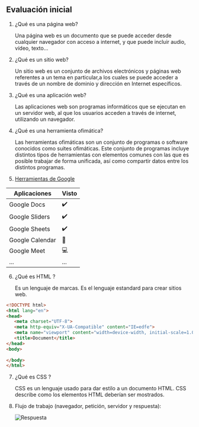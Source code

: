 ## Evaluación inicial

1. ¿Qué es una página web?

    Una página web es un documento que se puede acceder desde cualquier navegador con acceso a internet, y que puede incluir audio, vídeo, texto...

2. ¿Qué es un sitio web?

    Un sitio web es un conjunto de archivos electrónicos y páginas web referentes a un tema en particular,a los cuales se puede acceder a través de un nombre de dominio y dirección en Internet específicos.

3. ¿Qué es una aplicación web?

    Las aplicaciones web son programas informáticos que se ejecutan en un servidor web, al que los usuarios acceden a través de internet, utilizando un navegador.

4. ¿Qué es una herramienta ofimática?

    Las herramientas ofimáticas son un conjunto de programas o software conocidos como suites ofimáticas. Este conjunto de programas incluye distintos tipos de herramientas con elementos comunes con las que es posible trabajar de forma unificada, así como compartir datos entre los distintos programas.
    
5. [Herramientas de Google](https://www.google.com/intl/es-419/chrome/browser-tools/)

| Aplicaciones | Visto |
| ------------ | ------|
| Google Docs | :heavy_check_mark: |
| Google Sliders | :heavy_check_mark: |
| Google Sheets | :heavy_check_mark: |
| Google Calendar | :calendar: |
| Google Meet | :computer: |
| ... | ... |

6. ¿Qué es HTML ?

    Es un lenguaje de marcas. Es el lenguaje estandard para crear sitios web.
    
 ```html
<!DOCTYPE html>
<html lang="en">
<head>
    <meta charset="UTF-8">
    <meta http-equiv="X-UA-Compatible" content="IE=edfe">
    <meta name="viewport" content="width=device-width, initial-scale=1.0">
    <title>Document</title>
</head>
<body>
    
</body>
</html>
```

7. ¿Qué es CSS ?
    
    CSS es un lenguaje usado para dar estilo a un documento HTML. CSS describe como los
elementos HTML deberían ser mostrados.

8. Flujo de trabajo (navegador, petición, servidor y respuesta):

    ![Respuesta](https://helpx.adobe.com/content/dam/help/es/dreamweaver/using/web-applications/jcr%3Acontent/main-pars/image_0/ds_process_static.png.img.png)
